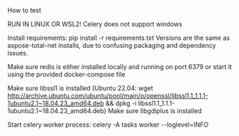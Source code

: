 How to test

RUN IN LINUX OR WSL2!
Celery does not support windows

Install requirements: pip install -r requirements.txt
Versions are the same as aspose-total-net installs, due to confusing packaging and dependency issues. 

Make sure redis is either installed locally and running on port 6379 or start it using the provided docker-compose file

Make sure libssl1 is installed 
(Ubuntu 22.04: wget http://archive.ubuntu.com/ubuntu/pool/main/o/openssl/libssl1.1_1.1.1-1ubuntu2.1~18.04.23_amd64.deb && dpkg -i libssl1.1_1.1.1-1ubuntu2.1~18.04.23_amd64.deb)
Make sure libgdiplus is installed

Start celery worker process: celery -A tasks worker --loglevel=INFO
